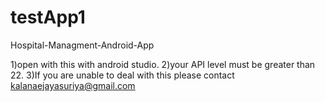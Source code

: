 # testApp1
Hospital-Managment-Android-App

1)open with this with android studio.
2)your API level must be greater than 22.
3)If you are unable to deal with this please contact kalanaejayasuriya@gmail.com
